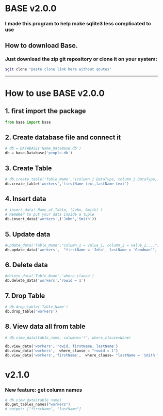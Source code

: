 # BASE v2.0.0

### I made this program to help make sqlite3 less complicated to use

## How to download Base.

### Just download the zip git repository or clone it on your system:
```bash
$git clone "paste clone link here without qoutes"
```
---

# How to use BASE v2.0.0

## 1. first import the package
```python
from base import base
```

## 2. Create database file and connect it
```python
# db = DATABASE('Name_DataBase.db')
db = base.Database('people.db')
```

## 3. Create Table
```python
# db.create_table('Table_Name',"(column_1 DataType, column_2 DataType,...)")
db.create_table('workers','firstName text,lastName text')
```

## 4. Insert data
```python
# insert_data( Name_of_Table, (John, Smith) ) 
# Remeber to put your data inside a tuple
db.insert_data('workers',('John','Smith'))
```

## 5. Update data
```python
#update_data('Table_Name',"column_1 = value_1, column_2 = value_2,...", where_clause)
db.update_data('workers',  "firstName = 'John', lastName = 'Goodman'",  "rowid = 1")
```

## 6. Delete data
```python
#delete_data('Table_Name','where_clause')
db.delete_data('workers','rowid = 1')
```

## 7. Drop Table
```python
# db.drop_table('Table_Name')
db.drop_table('workers')
```

## 8. View data all from table
```python
# db.view_data(table_name, columns='*', where_clause=None)

db.view_data('workers','rowid, firstName, lastName')
db.view_data('workers',  where_clause = "rowid = 1")
db.view_data('workers','firstName',  where_clause= "lastName = 'Smith'")
```

# v2.1.0

### New feature: get column names

```python
# db.view_data(table_name)
db.get_tables_names("workers")
# output: ["firstName", "lastName"]
```
